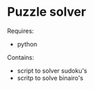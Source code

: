 # Puzzle solver

Requires:
  - python

Contains:
  - script to solver sudoku's
  - scritp to solve binairo's
 
